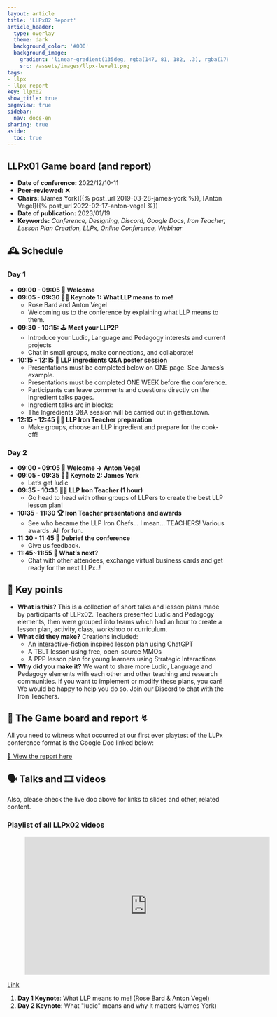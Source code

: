 ```yaml
---
layout: article
title: 'LLPx02 Report'
article_header:
  type: overlay
  theme: dark
  background_color: '#000'
  background_image:
    gradient: 'linear-gradient(135deg, rgba(147, 81, 182, .3), rgba(178, 236, 145, .3))'
    src: /assets/images/llpx-level1.png
tags:
- llpx
- llpx report
key: llpx02
show_title: true
pageview: true
sidebar:
  nav: docs-en
sharing: true
aside:
  toc: true
---
```


<!--more-->

## LLPx01 Game board (and report)

- **Date of conference:** 2022/12/10-11
- **Peer-reviewed:** ❌
- **Chairs:** [James York]({% post_url 2019-03-28-james-york %}), [Anton Vegel]({% post_url 2022-02-17-anton-vegel %})
- **Date of publication:** 2023/01/19
- **Keywords:** *Conference, Designing, Discord, Google Docs, Iron Teacher, Lesson Plan Creation, LLPx, Online Conference, Webinar*

## 🕰 Schedule

### Day 1
- **09:00 - 09:05 👋 Welcome**
- **09:05 - 09:30 👨‍💻 Keynote 1: What LLP means to me!**
  - Rose Bard and Anton Vegel
  - Welcoming us to the conference by explaining what LLP means to them.
- **09:30 - 10:15: 🕹️ Meet your LLP2P**
  - Introduce your Ludic, Language and Pedagogy interests and current projects
  - Chat in small groups, make connections, and collaborate!
- **10:15 - 12:15 🥣 LLP ingredients Q&A poster session**
  - Presentations must be completed below on ONE page. See James’s example.
  - Presentations must be completed ONE WEEK before the conference.
  - Participants can leave comments and questions directly on the Ingredient talks pages.
  - Ingredient talks are in blocks:
  - The Ingredients Q&A session will be carried out in gather.town.
- **12:15 - 12:45 👩‍🍳 LLP Iron Teacher preparation**
  - Make groups, choose an LLP ingredient and prepare for the cook-off!

### Day 2
- **09:00 - 09:05 👋 Welcome → Anton Vegel**
- **09:05 - 09:35 👨‍💻 Keynote 2: James York**
  - Let’s get ludic
- **09:35 - 10:35 👩‍🍳 LLP Iron Teacher (1 hour)**
  - Go head to head with other groups of LLPers to create the best LLP lesson plan!
- **10:35 - 11:30 🏆 Iron Teacher presentations and awards**
  - See who became the LLP Iron Chefs… I mean… TEACHERS! Various awards. All for fun.
- **11:30 - 11:45 💭 Debrief the conference**
  - Give us feedback.
- **11:45~11:55 🤷 What’s next?**
  - Chat with other attendees, exchange virtual business cards and get ready for the next LLPx..!

## 🔑 Key points

- **What is this?** This is a collection of short talks and lesson plans made by participants of LLPx02. Teachers presented Ludic and Pedagogy elements, then were grouped into teams which had an hour to create a lesson plan, activity, class, workshop or curriculum.
- **What did they make?** Creations included: 
  - An interactive-fiction inspired lesson plan using ChatGPT
  - A TBLT lesson using free, open-source MMOs
  - A PPP lesson plan for young learners using Strategic Interactions
- **Why did you make it?** We want to share more Ludic, Language and Pedagogy elements with each other and other teaching and research communities. If you want to implement or modify these plans, you can! We would be happy to help you do so. Join our Discord to chat with the Iron Teachers.


## 🎯 The Game board and report ↯

All you need to witness what occurred at our first ever playtest of the LLPx conference format is the Google Doc linked below:

<a class="button button--success button--rounded button--lg" href="https://docs.google.com/document/d/12YElLKG8LHQ7olJigxjX9RgIP_s6Recil6h9fUC9Mfo/edit?usp=sharing">📝 View the report here</a> 

## 🗣 Talks and 🎞 videos

Also, please check the live doc above for links to slides and other, related content.

### Playlist of all LLPx02 videos

<div class="video">
    <figure>
        <iframe width="560" height="315" src="https://www.youtube.com/embed/videoseries?list=PLGV-RjgaHJzF8MnfsLUeUtqCDyJogTMRD" title="YouTube video player" frameborder="0" allow="accelerometer; autoplay; clipboard-write; encrypted-media; gyroscope; picture-in-picture; web-share" allowfullscreen></iframe>
    </figure>
</div>

[Link](https://www.youtube.com/watch?v=cQhQv-dXM3s&list=PLGV-RjgaHJzF8MnfsLUeUtqCDyJogTMRD)


1. **Day 1 Keynote**: What LLP means to me! (Rose Bard & Anton Vegel)
2. **Day 2 Keynote**: What "ludic" means and why it matters (James York)

